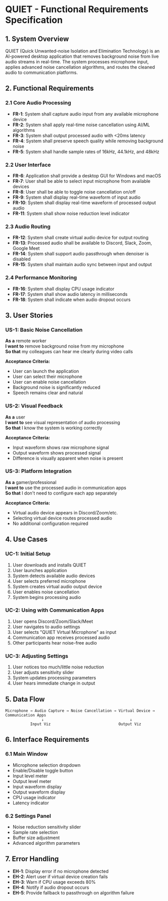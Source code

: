# QUIET - Functional Requirements Specification

## 1. System Overview

QUIET (Quick Unwanted-noise Isolation and Elimination Technology) is an AI-powered desktop application that removes background noise from live audio streams in real-time. The system processes microphone input, applies advanced noise cancellation algorithms, and routes the cleaned audio to communication platforms.

## 2. Functional Requirements

### 2.1 Core Audio Processing
- **FR-1**: System shall capture audio input from any available microphone device
- **FR-2**: System shall apply real-time noise cancellation using AI/ML algorithms
- **FR-3**: System shall output processed audio with <20ms latency
- **FR-4**: System shall preserve speech quality while removing background noise
- **FR-5**: System shall handle sample rates of 16kHz, 44.1kHz, and 48kHz

### 2.2 User Interface
- **FR-6**: Application shall provide a desktop GUI for Windows and macOS
- **FR-7**: User shall be able to select input microphone from available devices
- **FR-8**: User shall be able to toggle noise cancellation on/off
- **FR-9**: System shall display real-time waveform of input audio
- **FR-10**: System shall display real-time waveform of processed output audio
- **FR-11**: System shall show noise reduction level indicator

### 2.3 Audio Routing
- **FR-12**: System shall create virtual audio device for output routing
- **FR-13**: Processed audio shall be available to Discord, Slack, Zoom, Google Meet
- **FR-14**: System shall support audio passthrough when denoiser is disabled
- **FR-15**: System shall maintain audio sync between input and output

### 2.4 Performance Monitoring
- **FR-16**: System shall display CPU usage indicator
- **FR-17**: System shall show audio latency in milliseconds
- **FR-18**: System shall indicate when audio dropout occurs

## 3. User Stories

### US-1: Basic Noise Cancellation
**As a** remote worker  
**I want to** remove background noise from my microphone  
**So that** my colleagues can hear me clearly during video calls

**Acceptance Criteria:**
- User can launch the application
- User can select their microphone
- User can enable noise cancellation
- Background noise is significantly reduced
- Speech remains clear and natural

### US-2: Visual Feedback
**As a** user  
**I want to** see visual representation of audio processing  
**So that** I know the system is working correctly

**Acceptance Criteria:**
- Input waveform shows raw microphone signal
- Output waveform shows processed signal
- Difference is visually apparent when noise is present

### US-3: Platform Integration
**As a** gamer/professional  
**I want to** use the processed audio in communication apps  
**So that** I don't need to configure each app separately

**Acceptance Criteria:**
- Virtual audio device appears in Discord/Zoom/etc.
- Selecting virtual device routes processed audio
- No additional configuration required

## 4. Use Cases

### UC-1: Initial Setup
1. User downloads and installs QUIET
2. User launches application
3. System detects available audio devices
4. User selects preferred microphone
5. System creates virtual audio output device
6. User enables noise cancellation
7. System begins processing audio

### UC-2: Using with Communication Apps
1. User opens Discord/Zoom/Slack/Meet
2. User navigates to audio settings
3. User selects "QUIET Virtual Microphone" as input
4. Communication app receives processed audio
5. Other participants hear noise-free audio

### UC-3: Adjusting Settings
1. User notices too much/little noise reduction
2. User adjusts sensitivity slider
3. System updates processing parameters
4. User hears immediate change in output

## 5. Data Flow

```
Microphone → Audio Capture → Noise Cancellation → Virtual Device → Communication Apps
                ↓                                      ↓
           Input Viz                              Output Viz
```

## 6. Interface Requirements

### 6.1 Main Window
- Microphone selection dropdown
- Enable/Disable toggle button
- Input level meter
- Output level meter
- Input waveform display
- Output waveform display
- CPU usage indicator
- Latency indicator

### 6.2 Settings Panel
- Noise reduction sensitivity slider
- Sample rate selection
- Buffer size adjustment
- Advanced algorithm parameters

## 7. Error Handling

- **EH-1**: Display error if no microphone detected
- **EH-2**: Alert user if virtual device creation fails
- **EH-3**: Warn if CPU usage exceeds 80%
- **EH-4**: Notify if audio dropout occurs
- **EH-5**: Provide fallback to passthrough on algorithm failure